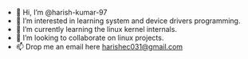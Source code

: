 - 👋 Hi, I’m @harish-kumar-97
- 👀 I’m interested in learning system and device drivers programming.
- 🌱 I’m currently learning the linux kernel internals.
- 💞️ I’m looking to collaborate on linux projects.
- 📫 Drop me an email here harishec031@gmail.com

<!---
harish-kumar-97/harish-kumar-97 is a ✨ special ✨ repository because its `README.md` (this file) appears on your GitHub profile.
You can click the Preview link to take a look at your changes.
--->
